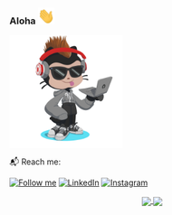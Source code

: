 ### Aloha <img src="https://raw.githubusercontent.com/ABSphreak/ABSphreak/master/gifs/Hi.gif" width="30">  

<img align="center" heigth="250" width="200" src="https://github.com/TharindaDilshan/TharindaDilshan/blob/main/octocat.png"/>

<!--
<img title="Tharinda's GitHub Stats" align="right" heigth="300" width="400" src="https://github.com/TharindaDilshan/TharindaDilshan/blob/main/octocat.png"/>
-->

📬 Reach me:

[<img src="https://img.shields.io/github/followers/TharindaDilshan?label=follow&style=social" height="22" title="Follow me" />](https://github.com/TharindaDilshan) 
[<img src="https://img.shields.io/badge/-LinkedIn-blue?style=flat-square&logo=Linkedin&logoColor=white&link=https://www.linkedin.com/in/tharinda-dilshan-piyadasa" height="22" title="LinkedIn" />](https://www.linkedin.com/in/tharinda-d) 
[<img src="https://img.shields.io/badge/-Instagram-purple?style=flat-square&logo=Instagram&logoColor=white&link=https://www.instagram.com/tharinda_dilshan97" height="22" title="Instagram" />](https://www.instagram.com/tharinda_dilshan97)

<p align="center">
  <a href="https://github.com/TharindaDilshan/github-readme-stats">
    <img
      align="center"
      src="https://github-readme-stats.vercel.app/api/top-langs/?username=TharindaDilshan&exclude_repo=cravingslk-cms-joomla&langs_count=6&layout=compact&theme=tokyonight"
    />
  </a>
  <a href="https://github.com/TharindaDilshan/github-readme-stats">
    <img
      align="center"
      height="165"
      src="https://github-readme-stats.vercel.app/api?username=TharindaDilshan&count_private=true&show_icons=true&custom_title=Github%20Stats&theme=tokyonight"
    />
  </a>
</p>

<!--
**TharindaDilshan/TharindaDilshan** is a ✨ _special_ ✨ repository because its `README.md` (this file) appears on your GitHub profile.

Here are some ideas to get you started:

- 🔭 I’m currently working on ...
- 🌱 I’m currently learning ...
- 👯 I’m looking to collaborate on ...
- 🤔 I’m looking for help with ...
- 💬 Ask me about ...
- 📫 How to reach me: ...
- 😄 Pronouns: ...
- ⚡ Fun fact: ...
-->

